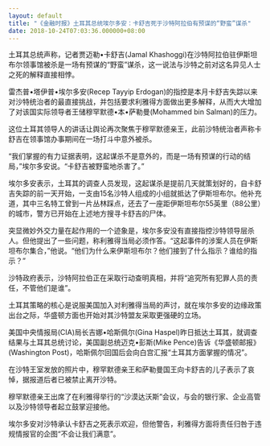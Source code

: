 ```yaml
---
layout: default
title: "《金融时报》土耳其总统埃尔多安：卡舒吉死于沙特阿拉伯有预谋的“野蛮”谋杀"
date: 2018-10-24T07:03:36.000000+08:00
---
```


土耳其总统声称，记者贾迈勒•卡舒吉(Jamal Khashoggi)在沙特阿拉伯驻伊斯坦布尔领事馆被杀是一场有预谋的“野蛮”谋杀，这一说法与沙特之前对这名异见人士之死的解释直接相悖。

雷杰普•塔伊普•埃尔多安(Recep Tayyip Erdogan)的指控是本月卡舒吉失踪以来对沙特统治者的最直接挑战，并包括要求利雅得方面做出更多解释，从而大大增加了对该国实际领导者王储穆罕默德•本•萨勒曼(Mohammed bin Salman)的压力。

这位土耳其领导人的讲话让舆论再次聚焦于穆罕默德亲王，此前沙特统治者声称卡舒吉在领事馆办事期间在一场打斗中意外被杀。

“我们掌握的有力证据表明，这起谋杀不是意外的，而是一场有预谋的行动的结局，”埃尔多安说。“卡舒吉被野蛮地杀害了。”

埃尔多安表示，土耳其的调查人员发现，这起谋杀是提前几天就策划好的，自卡舒吉失踪的前一天开始，一支由15名沙特人组成的小组就抵达了伊斯坦布尔。他补充道，其中三名特工曾到一片丛林踩点，还去了一座距伊斯坦布尔55英里（88公里）的城市，警方已开始在上述地方搜寻卡舒吉的尸体。

突显微妙外交力量在起作用的一个迹象是，埃尔多安没有直接指控沙特领导层杀人。但他提出了一些问题，称利雅得当局必须作答。“这起事件的涉案人员在伊斯坦布尔集合，”他说。“他们为什么来伊斯坦布尔？他们接到了什么指示？谁给的指示？”

沙特政府表示，沙特阿拉伯正在采取行动查明真相，并将“追究所有犯罪人员的责任，不管他们是谁”。

土耳其策略的核心是说服美国加入对利雅得当局的声讨，就在埃尔多安的边缘政策出台之际，华盛顿方面也开始对其沙特盟友采取更强硬的立场。

美国中央情报局(CIA)局长吉娜•哈斯佩尔(Gina Haspel)昨日抵达土耳其，就调查结果与土耳其总统讨论，美国副总统迈克•彭斯(Mike Pence)告诉《华盛顿邮报》(Washington Post)，哈斯佩尔回国后会向白宫汇报“土耳其方面掌握的情况”。

在沙特王室发放的照片中，穆罕默德亲王和萨勒曼国王向卡舒吉的儿子表示了哀悼，据报道后者已被禁止离开沙特。

穆罕默德亲王出席了在利雅得举行的“沙漠达沃斯”会议，与会的银行家、企业高管以及沙特领导者起立鼓掌迎接他。

埃尔多安对沙特承认卡舒吉之死表示欢迎，但他警告，利雅得方面将责任归咎于违规情报官的企图“不会让我们满意”。

